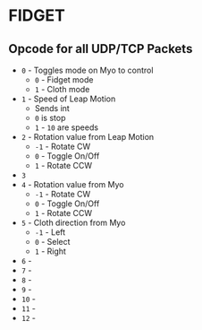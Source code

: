 # FIDGET

## Opcode for all UDP/TCP Packets

- `0` - Toggles mode on Myo to control
	- `0` - Fidget mode
	- `1` - Cloth mode
- `1` - Speed of Leap Motion
	- Sends int
	- `0` is stop
	- `1` - `10` are speeds
- `2` - Rotation value from Leap Motion
	- `-1` - Rotate CW
	- `0` - Toggle On/Off
	- `1` - Rotate CCW
- `3` 
- `4` - Rotation value from Myo
	- `-1` - Rotate CW
	- `0` - Toggle On/Off
	- `1` - Rotate CCW
- `5` - Cloth direction from Myo
	- `-1` - Left
	- `0` - Select
	- `1` - Right 
- `6` - 
- `7` - 
- `8` - 
- `9` - 
- `10` - 
- `11` - 
- `12` - 